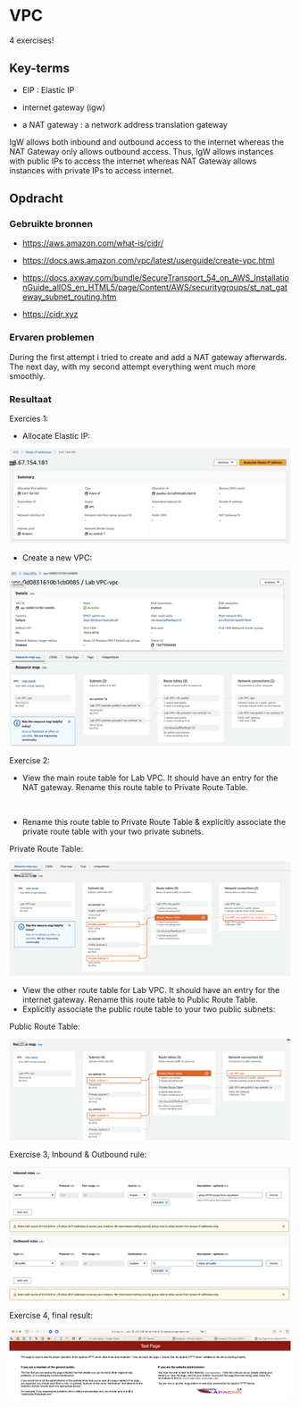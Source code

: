 # VPC

4 exercises!

## Key-terms

- EIP : Elastic IP

- internet gateway (igw) 

- a NAT gateway : a network address translation gateway

IgW allows both inbound and outbound access to the internet whereas the NAT Gateway only allows outbound access. Thus, IgW allows instances with public IPs to access the internet whereas NAT Gateway allows instances with private IPs to access internet.


## Opdracht
### Gebruikte bronnen

- https://aws.amazon.com/what-is/cidr/

- https://docs.aws.amazon.com/vpc/latest/userguide/create-vpc.html

- https://docs.axway.com/bundle/SecureTransport_54_on_AWS_InstallationGuide_allOS_en_HTML5/page/Content/AWS/securitygroups/st_nat_gateway_subnet_routing.htm

- https://cidr.xyz


### Ervaren problemen
During the first attempt i tried to create and add a NAT gateway afterwards. The next day, with my second attempt everything went much more smoothly.

### Resultaat

Exercies 1:

- Allocate Elastic IP:

![Alt text](<images/Allocate Elastic IP.png>)



- Create a new VPC:

![Alt text](<images/Lab VPC.png>)

Exercise 2:


- View the main route table for Lab VPC. It should have an entry for the NAT gateway. Rename this route table to Private Route Table.

<br>

* Rename this route table to Private Route Table & explicitly associate the private route table with your two private subnets.

Private Route Table:

![Alt text](<images/Private Route Table.png>)


- View the other route table for Lab VPC. It should have an entry for the internet gateway. Rename this route table to Public Route Table.
- Explicitly associate the public route table to your two public subnets:

Public Route Table:

![Alt text](<images/Public Route Table.png>)


Exercise 3, Inbound & Outbound rule:

![Alt text](<images/Inbound & Outbound rules.png>)

Exercise 4, final result:

![Alt text](<images/Exercise 4 Test Page.png>)
